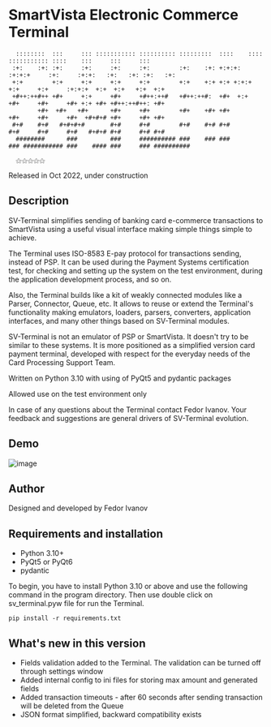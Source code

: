   # SmartVista Electronic Commerce Terminal

```
  ::::::::  :::     ::: ::::::::::: :::::::::: :::::::::  ::::    ::::  ::::::::::: ::::    :::     :::     :::
 :+:    :+: :+:     :+:     :+:     :+:        :+:    :+: +:+:+: :+:+:+     :+:     :+:+:   :+:   :+: :+:   :+:
 +:+        +:+     +:+     +:+     +:+        +:+    +:+ +:+ +:+:+ +:+     +:+     :+:+:+  +:+  +:+   +:+  +:+
 +#++:++#++ +#+     +:+     +#+     +#++:++#   +#++:++#:  +#+  +:+  +#+     +#+     +#+ +:+ +#+ +#++:++#++: +#+
        +#+  +#+   +#+      +#+     +#+        +#+    +#+ +#+       +#+     +#+     +#+  +#+#+# +#+     +#+ +#+
 #+#    #+#   #+#+#+#       #+#     #+#        #+#    #+# #+#       #+#     #+#     #+#   #+#+# #+#     #+# #+#
  ########      ###         ###     ########## ###    ### ###       ### ########### ###    #### ###     ### ##########
   
  ⚝⚝⚝⚝⚝
```


Released in Oct 2022, under construction

## Description


SV-Terminal simplifies sending of banking card e-commerce transactions to SmartVista using a useful visual interface making simple things simple to achieve.

The Terminal uses ISO-8583 E-pay protocol for transactions sending, instead of PSP. It can be used during the Payment Systems certification test, for checking and setting up the system on the test environment, during the application development process, and so on.

Also, the Terminal builds like a kit of weakly connected modules like a Parser, Connector, Queue, etc. It allows to reuse or extend the Terminal's functionality making emulators, loaders, parsers, converters, application interfaces, and many other things based on SV-Terminal modules.

SV-Terminal is not an emulator of PSP or SmartVista. It doesn't try to be similar to these systems. It is more positioned as a simplified version card payment terminal, developed with respect for the everyday needs of the Card Processing Support Team.

Written on Python 3.10 with using of PyQt5 and pydantic packages

Allowed use on the test environment only

In case of any questions about the Terminal contact Fedor Ivanov. Your feedback and suggestions are general drivers of SV-Terminal evolution.

## Demo

![image](https://user-images.githubusercontent.com/116465333/197392351-dee7f5a0-1e27-4bf0-9356-3f412ebc3f29.png)


## Author

Designed and developed by Fedor Ivanov


## Requirements and installation

* Python 3.10+
* PyQt5 or PyQt6
* pydantic


To begin, you have to install Python 3.10 or above and use the following command in the program directory. Then use double click on sv_terminal.pyw file for run the Terminal.

```
pip install -r requirements.txt
```

## What's new in this version


* Fields validation added to the Terminal. The validation can be turned off through settings window
* Added internal config to ini files for storing max amount and generated fields
* Added transaction timeouts - after 60 seconds after sending transaction will be deleted from the Queue
* JSON format simplified, backward compatibility exists


